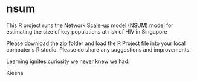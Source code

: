 # nsum
This R project runs the Network Scale-up model (NSUM) model for estimating the size of key populations at risk of HIV in Singapore 

Please download the zip folder and load the R Project file into your local computer's R studio. 
Please do share any suggestions and improvements.

Learning ignites curiosity we never knew we had.

Kiesha
